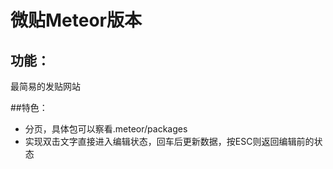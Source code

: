 # 微贴Meteor版本
## 功能：
最简易的发贴网站

##特色：
* 分页，具体包可以察看.meteor/packages
* 实现双击文字直接进入编辑状态，回车后更新数据，按ESC则返回编辑前的状态